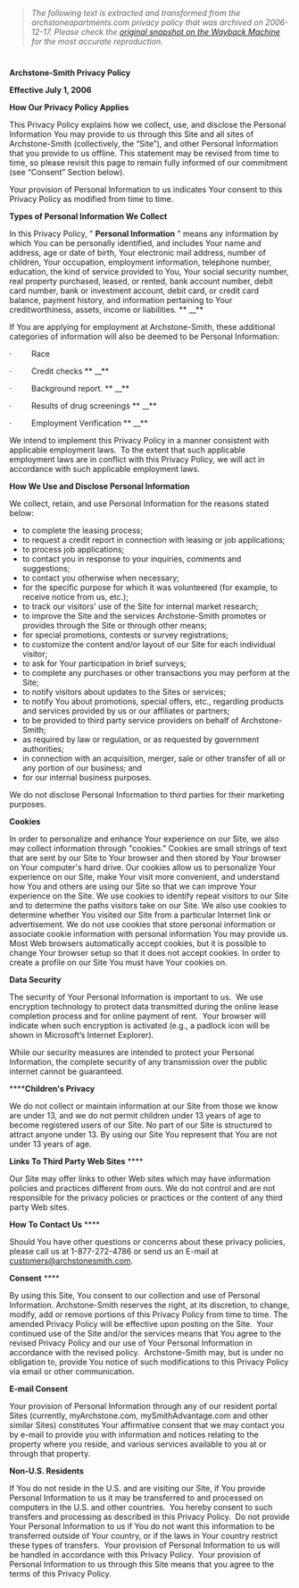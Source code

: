 > *The following text is extracted and transformed from the archstoneapartments.com privacy policy that was archived on 2006-12-17. Please check the [original snapshot on the Wayback Machine](https://web.archive.org/web/20061217040057id_/http%3A//www.archstoneapartments.com/Privacy_Policy.htm) for the most accurate reproduction.*

# 

**Archstone-Smith Privacy Policy**

**Effective July 1, 2006**

**How Our Privacy Policy Applies**

This Privacy Policy explains how we collect, use, and disclose the Personal Information You may provide to us through this Site and all sites of Archstone-Smith (collectively, the “Site”), and other Personal Information that you provide to us offline. This statement may be revised from time to time, so please revisit this page to remain fully informed of our commitment (see “Consent” Section below).

Your provision of Personal Information to us indicates Your consent to this Privacy Policy as modified from time to time. 

**Types of Personal Information We Collect**

In this Privacy Policy, " **Personal Information** " means any information by which You can be personally identified, and includes Your name and address, age or date of birth, Your electronic mail address, number of children, Your occupation, employment information, telephone number, education, the kind of service provided to You, Your social security number, real property purchased, leased, or rented, bank account number, debit card number, bank or investment account, debit card, or credit card balance, payment history, and information pertaining to Your creditworthiness, assets, income or liabilities. ** __**

If You are applying for employment at Archstone-Smith, these additional categories of information will also be deemed to be Personal Information:

·         Race

·         Credit checks ** __**

·         Background report. ** __**

·         Results of drug screenings ** __**

·         Employment Verification ** __**

We intend to implement this Privacy Policy in a manner consistent with applicable employment laws.  To the extent that such applicable employment laws are in conflict with this Privacy Policy, we will act in accordance with such applicable employment laws.

**How We Use and Disclose Personal Information**

We collect, retain, and use Personal Information for the reasons stated below:

  * to complete the leasing process;
  * to request a credit report in connection with leasing or job applications;
  * to process job applications;
  * to contact you in response to your inquiries, comments and suggestions;
  * to contact you otherwise when necessary; 
  * for the specific purpose for which it was volunteered (for example, to receive notice from us, etc.); 
  * to track our visitors' use of the Site for internal market research;
  * to improve the Site and the services Archstone-Smith promotes or provides through the Site or through other means;
  * for special promotions, contests or survey registrations;
  * to customize the content and/or layout of our Site for each individual visitor;
  * to ask for Your participation in brief surveys;
  * to complete any purchases or other transactions you may perform at the Site;
  * to notify visitors about updates to the Sites or services;
  * to notify You about promotions, special offers, etc., regarding products and services provided by us or our affiliates or partners;
  * to be provided to third party service providers on behalf of Archstone-Smith;
  * as required by law or regulation, or as requested by government authorities;
  * in connection with an acquisition, merger, sale or other transfer of all or any portion of our business; and 
  * for our internal business purposes.



We do not disclose Personal Information to third parties for their marketing purposes.

**Cookies**

In order to personalize and enhance Your experience on our Site, we also may collect information through "cookies." Cookies are small strings of text that are sent by our Site to Your browser and then stored by Your browser on Your computer's hard drive. Our cookies allow us to personalize Your experience on our Site, make Your visit more convenient, and understand how You and others are using our Site so that we can improve Your experience on the Site. We use cookies to identify repeat visitors to our Site and to determine the paths visitors take on our Site. We also use cookies to determine whether You visited our Site from a particular Internet link or advertisement. We do not use cookies that store personal information or associate cookie information with personal information You may provide us. Most Web browsers automatically accept cookies, but it is possible to change Your browser setup so that it does not accept cookies. In order to create a profile on our Site You must have Your cookies on.

**Data Security**

The security of Your Personal Information is important to us.  We use encryption technology to protect data transmitted during the online lease completion process and for online payment of rent.  Your browser will indicate when such encryption is activated (e.g., a padlock icon will be shown in Microsoft’s Internet Explorer). 

While our security measures are intended to protect your Personal Information, the complete security of any transmission over the public internet cannot be guaranteed.

********Children's Privacy****

We do not collect or maintain information at our Site from those we know are under 13, and we do not permit children under 13 years of age to become registered users of our Site. No part of our Site is structured to attract anyone under 13. By using our Site You represent that You are not under 13 years of age.

**Links To Third Party Web Sites** ****

Our Site may offer links to other Web sites which may have information policies and practices different from ours. We do not control and are not responsible for the privacy policies or practices or the content of any third party Web sites.

**How To Contact Us** ****

Should You have other questions or concerns about these privacy policies, please call us at 1-877-272-4786 or send us an E-mail at [customers@archstonesmith.com](mailto:customers@archstonesmith.com).

**Consent** ****

By using this Site, You consent to our collection and use of Personal Information. Archstone-Smith reserves the right, at its discretion, to change, modify, add or remove portions of this Privacy Policy from time to time. The amended Privacy Policy will be effective upon posting on the Site.  Your continued use of the Site and/or the services means that You agree to the revised Privacy Policy and our use of Your Personal Information in accordance with the revised policy.  Archstone-Smith may, but is under no obligation to, provide You notice of such modifications to this Privacy Policy via email or other communication.

**E-mail Consent**

Your provision of Personal Information through any of our resident portal Sites (currently, myArchstone.com, mySmithAdvantage.com and other similar Sites) constitutes Your affirmative consent that we may contact you by e-mail to provide you with information and notices relating to the property where you reside, and various services available to you at or through that property.

**Non-U.S. Residents**

If You do not reside in the U.S. and are visiting our Site, if You provide Personal Information to us it may be transferred to and processed on computers in the U.S. and other countries.  You hereby consent to such transfers and processing as described in this Privacy Policy.  Do not provide Your Personal Information to us if You do not want this information to be transferred outside of Your country, or if the laws in Your country restrict these types of transfers.  Your provision of Personal Information to us will be handled in accordance with this Privacy Policy.  Your provision of Personal Information to us through this Site means that you agree to the terms of this Privacy Policy. 
